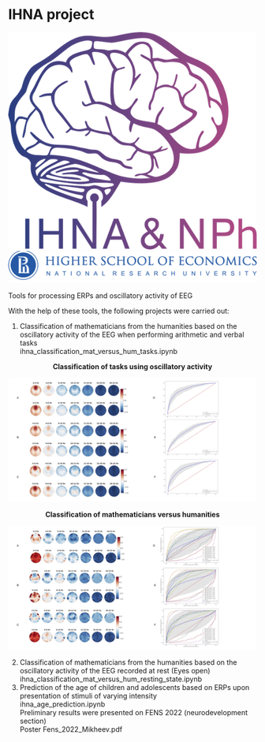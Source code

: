 # IHNA project

![alt text](https://github.com/r1sephoenix/ihna_project/blob/20a2f07151bb307eea278a22487f6b3a2fb11913/IHNA_logo.png?raw=true)
![alt text](https://github.com/r1sephoenix/ihna_project/blob/20a2f07151bb307eea278a22487f6b3a2fb11913/hse_img.png?raw=true)

Tools for processing ERPs and oscillatory activity of EEG

With the help of these tools, the following projects were carried out:

1) Classification of mathematicians from the humanities based on the oscillatory activity of the EEG 
when performing arithmetic and verbal tasks\
ihna_classification_mat_versus_hum_tasks.ipynb

<!--suppress HtmlDeprecatedAttribute -->
<div align="center"> <b>Classification of tasks using oscillatory activity</b> </div>

![alt text](https://github.com/r1sephoenix/ihna_project/blob/95a3e7bb5d922e1e5580ec1e885a3e8fe5a3e206/Results_pictures/241_242_lr_mat.jpg?raw=true)

<div align="center"> <b>Classification of mathematicians versus humanities</b> </div>

![alt text](https://github.com/r1sephoenix/ihna_project/blob/5639d2c69ce8c440fe278aa457b3842ac568a315/Results_pictures/mat_versus_hum.jpg?raw=true)

2) Classification of mathematicians from the humanities based on the oscillatory activity of the EEG recorded at rest 
(Eyes open)\
ihna_classification_mat_versus_hum_resting_state.ipynb
3) Prediction of the age of children and adolescents based on ERPs upon presentation of stimuli
of varying intensity\
ihna_age_prediction.ipynb\
Preliminary results were presented on FENS 2022 (neurodevelopment section)\
Poster Fens_2022_Mikheev.pdf

